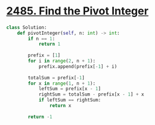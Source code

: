 # [2485. Find the Pivot Integer](https://leetcode.com/problems/find-the-pivot-integer)

####
```python
class Solution:
    def pivotInteger(self, n: int) -> int:
        if n == 1:
            return 1
        
        prefix = [1]
        for i in range(2, n + 1):
            prefix.append(prefix[-1] + i)
        
        totalSum = prefix[-1]
        for x in range(1, n + 1):
            leftSum = prefix[x - 1]
            rightSum = totalSum - prefix[x - 1] + x
            if leftSum == rightSum:
                return x
        
        return -1
```